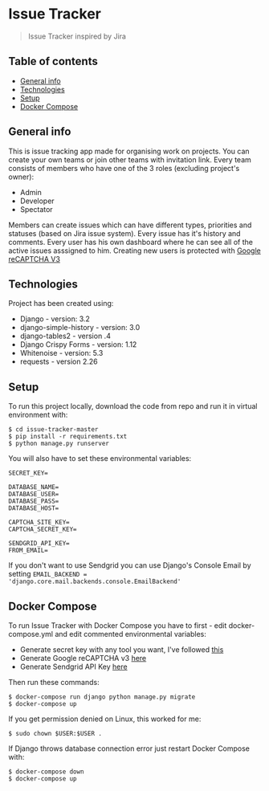 # Issue Tracker
> Issue Tracker inspired by Jira

## Table of contents
* [General info](#general-info)
* [Technologies](#technologies)
* [Setup](#setup)
* [Docker Compose](#docker-compose)

## General info
This is issue tracking app made for organising work on projects.
You can create your own teams or join other teams with invitation link.
Every team consists of members who have one of the 3 roles (excluding project's owner):
* Admin
* Developer
* Spectator

Members can create issues which can have different types, priorities and statuses (based on Jira issue system).
Every issue has it's history and comments.
Every user has his own dashboard where he can see all of the active issues asssigned to him.
Creating new users is protected with [Google reCAPTCHA V3](https://developers.google.com/recaptcha/docs/v3)

## Technologies
Project has been created using:
* Django - version: 3.2
* django-simple-history - version: 3.0
* django-tables2 - version .4
* Django Crispy Forms - version: 1.12
* Whitenoise - version: 5.3
* requests - version 2.26
	
## Setup
To run this project locally, download the code from repo and run it in virtual environment with:

```
$ cd issue-tracker-master
$ pip install -r requirements.txt
$ python manage.py runserver
```
You will also have to set these environmental variables:
```
SECRET_KEY=

DATABASE_NAME=
DATABASE_USER=
DATABASE_PASS=
DATABASE_HOST=

CAPTCHA_SITE_KEY=
CAPTCHA_SECRET_KEY=

SENDGRID_API_KEY=
FROM_EMAIL=
```

If you don't want to use Sendgrid you can use Django's Console Email by setting
`EMAIL_BACKEND = 'django.core.mail.backends.console.EmailBackend'`

## Docker Compose
To run Issue Tracker with Docker Compose you have to first - edit docker-compose.yml and edit commented environmental variables:
* Generate secret key with any tool you want, I've followed [this](https://stackoverflow.com/questions/41298963/is-there-a-function-for-generating-settings-secret-key-in-django)
* Generate Google reCAPTCHA v3 [here](https://www.google.com/recaptcha/admin)
* Generate Sendgrid API Key [here](https://app.sendgrid.com)

Then run these commands: 
```
$ docker-compose run django python manage.py migrate
$ docker-compose up
```
If you get permission denied on Linux, this worked for me:
```
$ sudo chown $USER:$USER .
```
If Django throws database connection error just restart Docker Compose with:
```
$ docker-compose down
$ docker-compose up
```